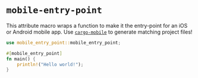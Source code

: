 # `mobile-entry-point`

This attribute macro wraps a function to make it the entry-point for an iOS or Android mobile app. Use [`cargo-mobile`](https://github.com/BrainiumLLC/yes-or-no) to generate matching project files!

```rust
use mobile_entry_point::mobile_entry_point;

#[mobile_entry_point]
fn main() {
    println!("Hello world!");
}
```
